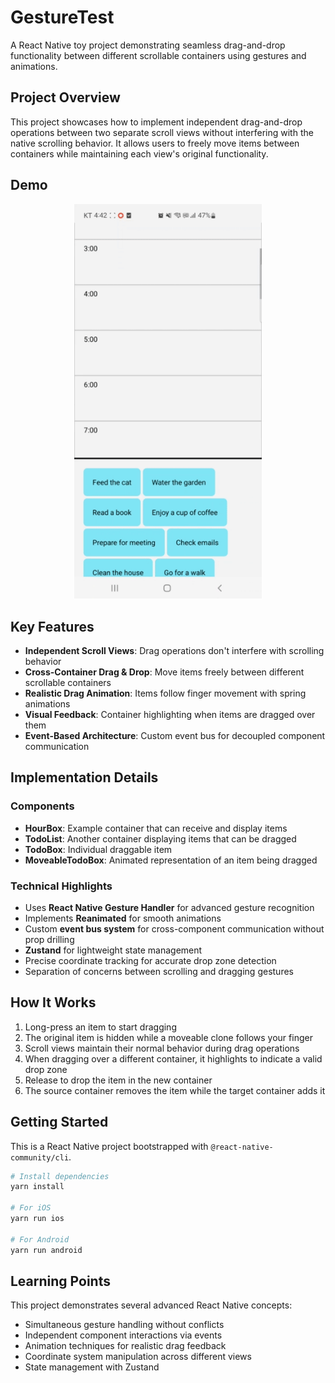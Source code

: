 # GestureTest

A React Native toy project demonstrating seamless drag-and-drop functionality between different scrollable containers using gestures and animations.

## Project Overview

This project showcases how to implement independent drag-and-drop operations between two separate scroll views without interfering with the native scrolling behavior. It allows users to freely move items between containers while maintaining each view's original functionality.

## Demo

<p align="center">
  <img src="./assets/GuestureTestDemo.gif" alt="GestureTest Demo" width="300" />
</p>

## Key Features

- **Independent Scroll Views**: Drag operations don't interfere with scrolling behavior
- **Cross-Container Drag & Drop**: Move items freely between different scrollable containers
- **Realistic Drag Animation**: Items follow finger movement with spring animations
- **Visual Feedback**: Container highlighting when items are dragged over them
- **Event-Based Architecture**: Custom event bus for decoupled component communication

## Implementation Details

### Components

- **HourBox**: Example container that can receive and display items
- **TodoList**: Another container displaying items that can be dragged
- **TodoBox**: Individual draggable item
- **MoveableTodoBox**: Animated representation of an item being dragged

### Technical Highlights

- Uses **React Native Gesture Handler** for advanced gesture recognition
- Implements **Reanimated** for smooth animations
- Custom **event bus system** for cross-component communication without prop drilling
- **Zustand** for lightweight state management
- Precise coordinate tracking for accurate drop zone detection
- Separation of concerns between scrolling and dragging gestures

## How It Works

1. Long-press an item to start dragging
2. The original item is hidden while a moveable clone follows your finger
3. Scroll views maintain their normal behavior during drag operations
4. When dragging over a different container, it highlights to indicate a valid drop zone
5. Release to drop the item in the new container
6. The source container removes the item while the target container adds it

## Getting Started

This is a React Native project bootstrapped with `@react-native-community/cli`.

```bash
# Install dependencies
yarn install

# For iOS
yarn run ios

# For Android
yarn run android
```

## Learning Points

This project demonstrates several advanced React Native concepts:

- Simultaneous gesture handling without conflicts
- Independent component interactions via events
- Animation techniques for realistic drag feedback
- Coordinate system manipulation across different views
- State management with Zustand
